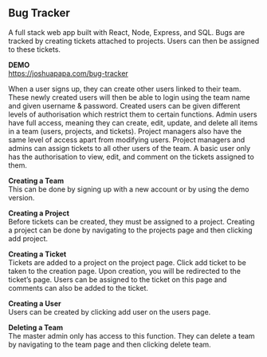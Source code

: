 
## Bug Tracker
A full stack web app built with React, Node, Express, and SQL. Bugs are tracked by creating tickets attached to projects. Users can then be assigned to these tickets.

**DEMO**    
https://joshuapapa.com/bug-tracker

When a user signs up, they can create other users linked to their team. These newly created users will then be able to login using the team name and given username & password. Created users can be given different levels of authorisation which restrict them to certain functions. Admin users have full access, meaning they can create, edit, update, and delete all items in a team (users, projects, and tickets). Project managers also have the same level of access apart from modifying users. Project managers and admins can assign tickets to all other users of the team. A basic user only has the authorisation to view, edit, and comment on the tickets assigned to them.

**Creating a Team**  
This can be done by signing up with a new account or by using the demo version.

**Creating a Project**  
Before tickets can be created, they must be assigned to a project. Creating a project can be done by navigating to the projects page and then clicking add project.

**Creating a Ticket**  
Tickets are added to a project on the project page. Click add ticket to be taken to the creation page. Upon creation, you will be redirected to the ticket’s page. Users can be assigned to the ticket on this page and comments can also be added to the ticket.

**Creating a User**  
Users can be created by clicking add user on the users page.

**Deleting a Team**  
The master admin only has access to this function. They can delete a team by navigating to the team page and then clicking delete team.
